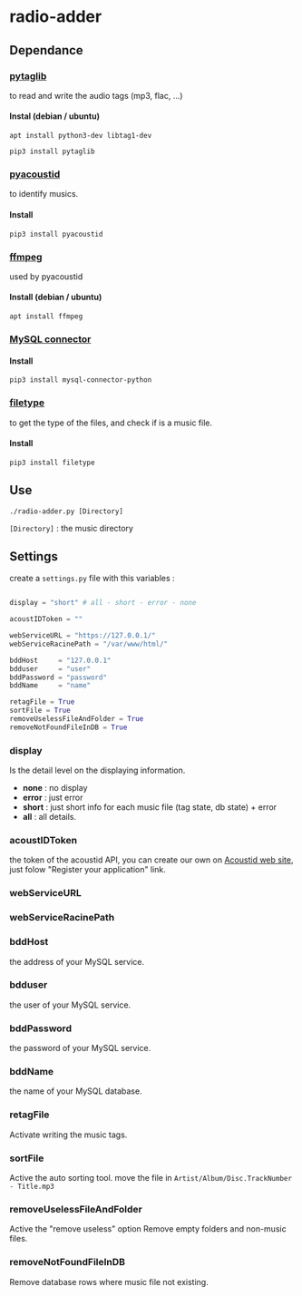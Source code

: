 # radio-adder

## Dependance

### [pytaglib](https://pypi.org/project/pytaglib/)

to read and write the audio tags (mp3, flac, ...)

#### Instal (debian / ubuntu)

`apt install python3-dev libtag1-dev`

`pip3 install pytaglib`

### [pyacoustid](https://pypi.org/project/pyacoustid/)

to identify musics.

#### Install

`pip3 install pyacoustid`

### [ffmpeg](https://ffmpeg.org/)

used by pyacoustid

#### Install (debian / ubuntu)

`apt install ffmpeg`

### [MySQL connector](https://dev.mysql.com/doc/connector-python/en/connector-python-installation-binary.html)

#### Install

`pip3 install mysql-connector-python`

### [filetype](https://pypi.org/project/filetype/)

to get the type of the files, and check if is a music file.

#### Install

`pip3 install filetype`

## Use

`./radio-adder.py [Directory]`

`[Directory]` : the music directory 

## Settings

create a `settings.py` file with this variables : 

```python

display = "short" # all - short - error - none

acoustIDToken = ""

webServiceURL = "https://127.0.0.1/"
webServiceRacinePath = "/var/www/html/"

bddHost 	= "127.0.0.1"
bdduser 	= "user"
bddPassword = "password"
bddName 	= "name"

retagFile = True
sortFile = True
removeUselessFileAndFolder = True
removeNotFoundFileInDB = True

```

### display

Is the detail level on the displaying information.

- **none** : no display
- **error** : just error
- **short** : just short info for each music file (tag state, db state) + error
- **all** : all details.

### acoustIDToken

the token of the acoustid API, you can create our own on [Acoustid web site](https://acoustid.org/), just folow "Register your application" link.

### webServiceURL

### webServiceRacinePath

### bddHost

the address of your MySQL service.

### bdduser

the user of your MySQL service.

### bddPassword

the password of your MySQL service.

### bddName

the name of your MySQL database.

### retagFile

Activate writing the music tags.

### sortFile

Active the auto sorting tool.
move the file in `Artist/Album/Disc.TrackNumber - Title.mp3`

### removeUselessFileAndFolder

Active the "remove useless" option
Remove empty folders and non-music files.

### removeNotFoundFileInDB

Remove database rows where music file not existing.
